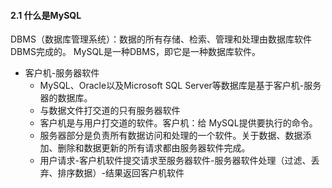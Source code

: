 #### 2.1 什么是MySQL
DBMS（数据库管理系统）：数据的所有存储、检索、管理和处理由数据库软件DBMS完成的。
MySQL是一种DBMS，即它是一种数据库软件。
- 客户机-服务器软件
    - MySQL、Oracle以及Microsoft SQL Server等数据库是基于客户机-服务器的数据库。
    - 与数据文件打交道的只有服务器软件
    - 客户机是与用户打交道的软件。客户机：给 MySQL提供要执行的命令。
    - 服务器部分是负责所有数据访问和处理的一个软件。关于数据、数据添加、删除和数据更新的所有请求都由服务器软件完成。
    - 用户请求-客户机软件提交请求至服务器软件-服务器软件处理（过滤、丢弃、排序数据）-结果返回客户机软件

